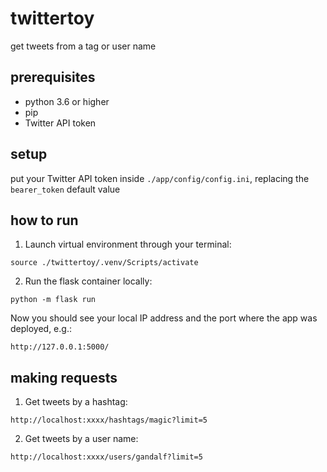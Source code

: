# twittertoy
get tweets from a tag or user name

## prerequisites

* python 3.6 or higher
* pip
* Twitter API token

## setup

put your Twitter API token inside ``./app/config/config.ini``, replacing the `bearer_token` default value

## how to run

1. Launch virtual environment through your terminal:

``source ./twittertoy/.venv/Scripts/activate``

2. Run the flask container locally:

``python -m flask run``

Now you should see your local IP address and the port where the app was deployed, e.g.: 

``http://127.0.0.1:5000/``

## making requests

1. Get tweets by a hashtag:

``http://localhost:xxxx/hashtags/magic?limit=5``

2. Get tweets by a user name:

``http://localhost:xxxx/users/gandalf?limit=5``